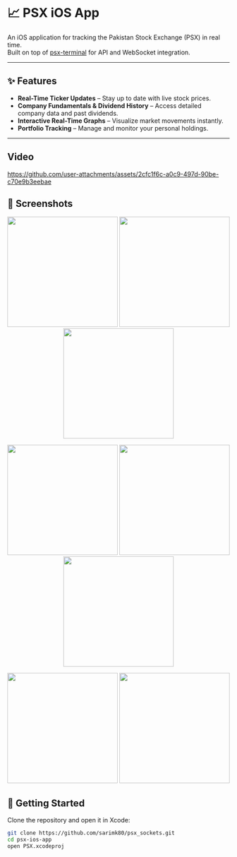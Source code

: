 # 📈 PSX iOS App  

An iOS application for tracking the Pakistan Stock Exchange (PSX) in real time.  
Built on top of [psx-terminal](https://github.com/mumtazkahn/psx-terminal) for API and WebSocket integration.  

---

## ✨ Features  

- **Real-Time Ticker Updates** – Stay up to date with live stock prices.  
- **Company Fundamentals & Dividend History** – Access detailed company data and past dividends.  
- **Interactive Real-Time Graphs** – Visualize market movements instantly.  
- **Portfolio Tracking** – Manage and monitor your personal holdings.  

---
## Video

https://github.com/user-attachments/assets/2cfc1f6c-a0c9-497d-90be-c70e9b3eebae


## 📱 Screenshots  

<p align="center">
  <img src="https://github.com/user-attachments/assets/1a98668c-be66-44dd-bb27-474c59fc39d2" width="250" />
  <img src="https://github.com/user-attachments/assets/14a62dea-51d7-4a69-9444-0cccc1e6abf8" width="250" />
  <img src="https://github.com/user-attachments/assets/4d39f7b9-f55d-4dd1-a85e-a675284ec59a" width="250" />
</p>

<p align="center">
  <img src="https://github.com/user-attachments/assets/cf056102-378c-41e5-8f68-c3150218ac13" width="250" />
  <img src="https://github.com/user-attachments/assets/11cb5230-8e0f-4851-a8d1-0f6ac84318ec" width="250" />
  <img src="https://github.com/user-attachments/assets/16802857-521c-4620-b315-c1dd65b65da1" width="250" />
</p>

<p align="center">
  <img src="https://github.com/user-attachments/assets/5375b716-b26f-4aaf-b3dd-87f0732e3a34" width="250" />
  
  <img src="https://github.com/user-attachments/assets/1c21d743-af49-4c89-a98b-b0df15174f2b" width="250" />
</p>






## 🚀 Getting Started  

Clone the repository and open it in Xcode:  

```bash
git clone https://github.com/sarimk80/psx_sockets.git
cd psx-ios-app
open PSX.xcodeproj
